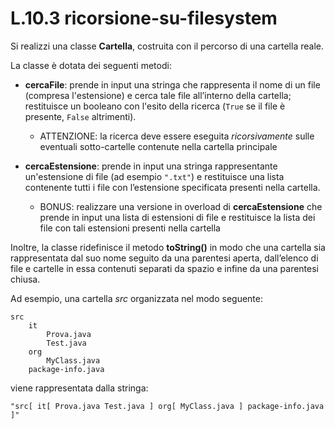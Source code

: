 # L.10.3 ricorsione-su-filesystem

Si realizzi una classe **Cartella**, costruita con il percorso di una cartella reale.

La classe è dotata dei seguenti metodi:
- **cercaFile**: prende in input una stringa che rappresenta il nome di un file (compresa l'estensione) e cerca tale file all’interno della cartella; restituisce un booleano con l'esito della ricerca (`True` se il file è presente, `False` altrimenti).

    - ATTENZIONE: la ricerca deve essere eseguita *ricorsivamente* sulle eventuali sotto-cartelle contenute nella cartella principale


- **cercaEstensione**: prende in input una stringa rappresentante un'estensione di file (ad esempio `".txt"`) e restituisce una lista contenente tutti i file con l’estensione specificata presenti nella cartella.
   
    - BONUS: realizzare una versione in overload di **cercaEstensione** che prende in input una lista di estensioni di file e restituisce la lista dei file con tali estensioni presenti nella cartella


Inoltre, la classe ridefinisce il metodo **toString()** in modo che una cartella sia rappresentata dal suo nome seguito da una parentesi aperta,
dall’elenco di file e cartelle in essa contenuti separati da spazio e infine da una parentesi chiusa. 

Ad esempio, una cartella *src* organizzata nel modo seguente:

```
src
    it
        Prova.java
        Test.java
    org
        MyClass.java
    package-info.java
```

viene rappresentata dalla stringa:

```
"src[ it[ Prova.java Test.java ] org[ MyClass.java ] package-info.java ]"
```
